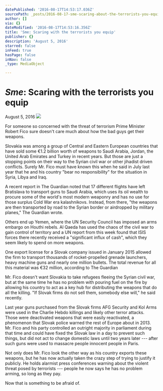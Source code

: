 ```yaml
---
datePublished: '2016-08-17T14:53:17.036Z'
sourcePath: _posts/2016-08-17-sme-scaring-about-the-terrorists-you-equip.md
author: []
via: {}
dateModified: '2016-08-17T14:53:16.356Z'
title: 'Sme: Scaring with the terrorists you equip'
publisher: {}
description: 'August 5, 2016'
starred: false
inFeed: true
hasPage: false
inNav: false
_type: MediaObject

---
```

# _**Sme**_**: Scaring with the terrorists you equip**

August 5, 2016
![](https://the-grid-user-content.s3-us-west-2.amazonaws.com/31ac4b51-7447-408d-9798-07cabc2a2113.jpg)

For someone so concerned with the threat of terrorism Prime Minister Robert Fico sure doesn't care much about how the bad guys get their weapons.

Slovakia was among a group of Central and Eastern European countries that have sold some €1.2 billion worth of weapons to Saudi Arabia, Jordan, the United Arab Emirates and Turkey in recent years. But those are just a stopping points on their way to the Syrian civil war or other jihadist driven conflicts. Surely Mr. Fico must have known this when he said in July last year that he and his country "bear no responsibility" for the situation in Syria, Libya and Iraq.

A recent report in The Guardian noted that 17 different flights have left Bratislava to transport guns to Saudi Arabia, which uses its oil wealth to procure some of the world's most modern weaponry and has no use for those surplus Cold War era kalashnikovs. Instead, from there, "the weapons are then transported by road to the Syrian border or airdropped by military planes," The Guardian wrote.

Others end up Yemen, where the UN Security Council has imposed an arms embargo on Houthi rebels. Al Qaeda has used the chaos of the civil war to gain control of territory and a UN report from this week found that ISIS forces there recently received a "significant influx of cash", which they seem likely to spend on more weapons.

One export license for a Slovak company issued in January 2015 allowed the firm to transport thousands of rocket-propelled grenade launchers, heavy machine guns and nearly one million bullets. The total revenue for all this material was €32 million, according to The Guardian

Mr. Fico doesn't want Slovakia to take refugees fleeing the Syrian civil war, but at the same time he has no problem with pouring fuel on the fire by allowing his country to act as a key hub for distributing the weapons that do all the killing. "If Slovak firms do not sell them, somebody else will," he said recently.

Last year guns purchased from the Slovak firms AFG Security and Kol Arms were used in the Charlie Hebdo killings and likely other terror attacks. Those were deactivated weapons that were easily reactivated, a phenomenon that Slovak police warned the rest of Europe about in 2013\. Mr. Fico and his party controlled an outright majority in parliament during that time and could have fixed the Slovak law in a day to prevent such things, but did not act to change domestic laws until two years later --- after such guns were used to massacre people innocent people in Paris.

Not only does Mr. Fico look the other way as his country exports these weapons, but he has now actually taken the crazy step of trying to justify it publicly. He holds alarmist press conferences warning about the violent threat posed by terrorists --- people he now says he has no problem arming, so long as they pay.

Now that is something to be afraid of.